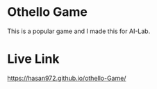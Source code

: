 # Othello Game
 This is a popular game and I made this for AI-Lab.
# Live Link
https://hasan972.github.io/othello-Game/
